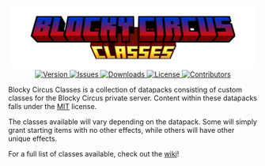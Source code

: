 <p align="center">
    <img src=".github/assets/logo_classes_full.png"></img><br>
    <a href="https://modrinth.com/datapack/blocky-circus-classes">
        <img src="https://img.shields.io/modrinth/v/blocky-circus-classes?style=flat-square&label=Version" alt="Version">
    </a>
    <a href="https://github.com/Blocky-Circus/Classes/issues">
        <img src="https://img.shields.io/github/issues-raw/Blocky-Circus/Classes.svg?style=flat-square&label=Issues" alt="Issues">
    </a>
    <a href="https://modrinth.com/datapack/blocky-circus-classes/version/latest">
        <img src="https://img.shields.io/modrinth/dt/blocky-circus-classes?style=flat-square&label=Downloads" alt="Downloads">
    </a>
    <a href="https://github.com/DartRuffian/Blocky-Circus-Origin/blob/main/LICENSE">
        <img src="https://img.shields.io/badge/License-MIT-red.svg?style=flat-square" alt="License">
    </a>
    <a href="https://github.com/Blocky-Circus/Classes/graphs/contributors">
        <img src="https://img.shields.io/github/contributors/Blocky-Circus/Classes?logo=github&label=Contributors&style=flat-square" alt="Contributors">
    </a>
</p>

Blocky Circus Classes is a collection of datapacks consisting of custom classes for the Blocky Circus private server. Content within these datapacks falls under the [MIT](https://github.com/DartRuffian/Blocky-Circus-Origin/blob/main/LICENSE) license.

The classes available will vary depending on the datapack. Some will simply grant starting items with no other effects, while others will have other unique effects.

For a full list of classes available, check out the [wiki](https://github.com/Blocky-Circus/Classes/wiki)!
